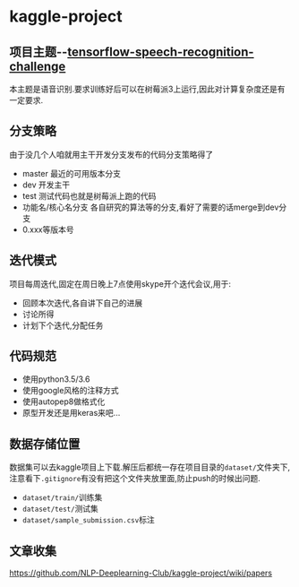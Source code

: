 # kaggle-project

## 项目主题--[tensorflow-speech-recognition-challenge](https://www.kaggle.com/c/tensorflow-speech-recognition-challenge)


本主题是语音识别.要求训练好后可以在树莓派3上运行,因此对计算复杂度还是有一定要求.

## 分支策略

由于没几个人咱就用主干开发分支发布的代码分支策略得了

+ master 最近的可用版本分支
+ dev 开发主干
+ test 测试代码也就是树莓派上跑的代码
+ 功能名/核心名分支 各自研究的算法等的分支,看好了需要的话merge到dev分支
+ 0.xxx等版本号

## 迭代模式

项目每周迭代,固定在周日晚上7点使用skype开个迭代会议,用于:

+ 回顾本次迭代,各自讲下自己的进展
+ 讨论所得
+ 计划下个迭代,分配任务

## 代码规范

+ 使用python3.5/3.6
+ 使用google风格的注释方式
+ 使用autopep8做格式化
+ 原型开发还是用keras来吧...

## 数据存储位置

数据集可以去kaggle项目上下载.解压后都统一存在项目目录的`dataset/`文件夹下,注意看下`.gitignore`有没有把这个文件夹放里面,防止push的时候出问题.

+ `dataset/train/`训练集
+ `dataset/test/`测试集
+ `dataset/sample_submission.csv`标注

## 文章收集

<https://github.com/NLP-Deeplearning-Club/kaggle-project/wiki/papers>



